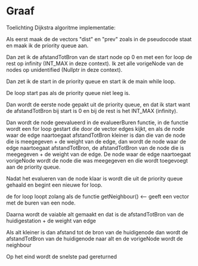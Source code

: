 # Graaf
Toelichting Dijkstra algoritme implementatie:


Als eerst maak de de vectors "dist" en "prev" zoals in de pseudocode staat en maak ik de priority queue aan.

Dan zet ik de afstandTotBron van de start node op 0 en met een for loop de rest op infinity (INT_MAX in deze context). Ik zet alle vorigeNode van de nodes op unidentified (Nullptr in deze context).

Dan zet ik de start in de priority queue en start ik de main while loop.

De loop start pas als de priority queue niet leeg is.

Dan wordt de eerste node gepakt uit de priority queue, en dat ik start want de afstandTotBron bij start is 0 en bij de rest is het INT_MAX (infinity).

Dan wordt de node geevalueerd in de evalueerBuren functie, in de functie wordt een for loop gestart die door de vector edges kijkt, en als de node waar de edge naartoegaat afstandTotBron kleiner is dan die van de node die is meegegeven + de weight van de edge, dan wordt de node waar de edge naartoegaat afstandTotBron, de afstandTotBron van de node die is meegegeven + de weight van de edge. De node waar de edge naartoegaat vorigeNode wordt de node die was meegegeven en die wordt toegevoegt aan de priority queue.

Nadat het evalueren van de node klaar is wordt die uit de priority queue gehaald en begint een nieuwe for loop.

de for loop loopt zolang als de functie getNeighbour() <-- geeft een vector met de buren van een node.

Daarna wordt de vaiable alt gemaakt en dat is de afstandTotBron van de huidigestation + de weight van edge

Als alt kleiner is dan afstand tot de bron van de huidigenode dan wordt de afstandTotBron van de huidigenode naar alt en de vorigeNode wordt de neighbour

Op het eind wordt de snelste pad gereturned